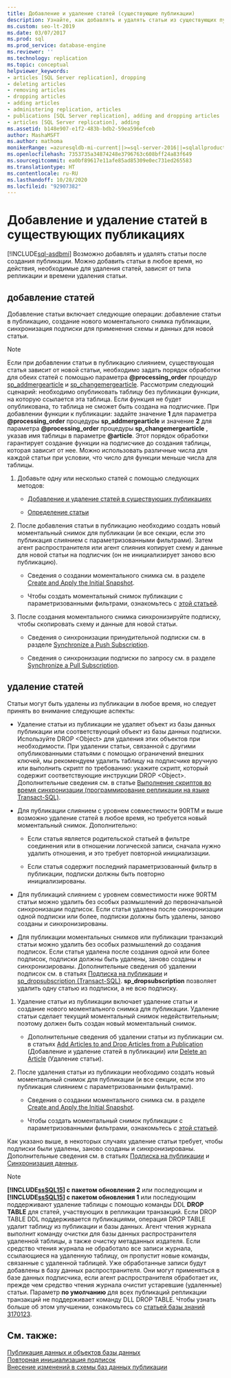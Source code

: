 ```yaml
---
title: Добавление и удаление статей (существующие публикации)
description: Узнайте, как добавлять и удалять статьи из существующих публикаций для SQL Server.
ms.custom: seo-lt-2019
ms.date: 03/07/2017
ms.prod: sql
ms.prod_service: database-engine
ms.reviewer: ''
ms.technology: replication
ms.topic: conceptual
helpviewer_keywords:
- articles [SQL Server replication], dropping
- deleting articles
- removing articles
- dropping articles
- adding articles
- administering replication, articles
- publications [SQL Server replication], adding and dropping articles
- articles [SQL Server replication], adding
ms.assetid: b148e907-e1f2-483b-bdb2-59ea596efceb
author: MashaMSFT
ms.author: mathoma
monikerRange: =azuresqldb-mi-current||>=sql-server-2016||=sqlallproducts-allversions
ms.openlocfilehash: 7353735a34874248e3796763c608bff24a83f649
ms.sourcegitcommit: ea0bf89617e11afe85ad85309e0ec731ed265583
ms.translationtype: HT
ms.contentlocale: ru-RU
ms.lasthandoff: 10/28/2020
ms.locfileid: "92907382"
---
```

# <a name="add-articles-to-and-drop-articles-from-existing-publications"></a>Добавление и удаление статей в существующих публикациях
[!INCLUDE[sql-asdbmi](../../../includes/applies-to-version/sql-asdbmi.md)]
  Возможно добавлять и удалять статьи после создания публикации. Можно добавить статьи в любое время, но действия, необходимые для удаления статей, зависят от типа репликации и времени удаления статьи.  
  
## <a name="adding-articles"></a>добавление статей  
 Добавление статьи включает следующие операции: добавление статьи в публикацию, создание нового моментального снимка публикации, синхронизация подписки для применения схемы и данных для новой статьи.  
  
> [!NOTE]
>  Если при добавлении статьи в публикацию слиянием, существующая статья зависит от новой статьи, необходимо задать порядок обработки для обеих статей с помощью параметра **\@processing_order** процедур [sp_addmergearticle](../../../relational-databases/system-stored-procedures/sp-addmergearticle-transact-sql.md) и [sp_changemergearticle](../../../relational-databases/system-stored-procedures/sp-changemergearticle-transact-sql.md). Рассмотрим следующий сценарий: необходимо опубликовать таблицу без публикации функции, на которую ссылается эта таблица. Если функция не будет опубликована, то таблица не сможет быть создана на подписчике. При добавлении функции к публикации: задайте значение **1** для параметра **\@processing_order** процедуры **sp_addmergearticle** и значение **2** для параметра **\@processing_order** процедуры **sp_changemergearticle** , указав имя таблицы в параметре **\@article**. Этот порядок обработки гарантирует создание функции на подписчике до создания таблицы, которая зависит от нее. Можно использовать различные числа для каждой статьи при условии, что число для функции меньше числа для таблицы.  
  
1.  Добавьте одну или несколько статей с помощью следующих методов:  
  
    -   [Добавление и удаление статей в существующих публикациях](../../../relational-databases/replication/publish/add-articles-to-and-drop-articles-from-a-publication.md)  
  
    -   [Определение статьи](../../../relational-databases/replication/publish/define-an-article.md)  
  
2.  После добавления статьи в публикацию необходимо создать новый моментальный снимок для публикации (и все секции, если это публикация слиянием с параметризованными фильтрами). Затем агент распространителя или агент слияния копирует схему и данные для новой статьи на подписчик (он не инициализирует заново всю публикацию).  
  
    -   Сведения о создании моментального снимка см. в разделе [Create and Apply the Initial Snapshot](../../../relational-databases/replication/create-and-apply-the-initial-snapshot.md).  
  
    -   Чтобы создать моментальный снимок публикации с параметризованными фильтрами, ознакомьтесь с [этой статьей](../../../relational-databases/replication/create-a-snapshot-for-a-merge-publication-with-parameterized-filters.md).  
  
3.  После создания моментального снимка синхронизируйте подписку, чтобы скопировать схему и данные для новой статьи.  

    -   Сведения о синхронизации принудительной подписки см. в разделе [Synchronize a Push Subscription](../../../relational-databases/replication/synchronize-a-push-subscription.md).  
  
    -   Сведения о синхронизации подписки по запросу см. в разделе [Synchronize a Pull Subscription](../../../relational-databases/replication/synchronize-a-pull-subscription.md).  
  
## <a name="dropping-articles"></a>удаление статей  
 Статьи могут быть удалены из публикации в любое время, но следует принять во внимание следующие аспекты:  
  
-   Удаление статьи из публикации не удаляет объект из базы данных публикации или соответствующий объект из базы данных подписки. Используйте DROP \<Object> для удаления этих объектов при необходимости. При удалении статьи, связанной с другими опубликованными статьями с помощью ограничений внешних ключей, мы рекомендуем удалить таблицу на подписчике вручную или выполнить скрипт по требованию: укажите скрипт, который содержит соответствующие инструкции DROP \<Object>. Дополнительные сведения см. в статье [Выполнение скриптов во время синхронизации (программирование репликации на языке Transact-SQL)](../../../relational-databases/replication/execute-scripts-during-synchronization-replication-transact-sql-programming.md).  
  
-   Для публикации слиянием с уровнем совместимости 90RTM и выше возможно удаление статей в любое время, но требуется новый моментальный снимок. Дополнительно:  
  
    -   Если статья является родительской статьей в фильтре соединения или в отношении логической записи, сначала нужно удалить отношения, и это требует повторной инициализации.  
  
    -   Если статья содержит последний параметризованный фильтр в публикации, подписки должны быть повторно инициализированы.  
  
-   Для публикаций слиянием с уровнем совместимости ниже 90RTM статьи можно удалить без особых размышлений до первоначальной синхронизации подписок. Если статья удалена после синхронизации одной подписки или более, подписки должны быть удалены, заново созданы и синхронизированы.  
  
-   Для публикации моментальных снимков или публикации транзакций статьи можно удалить без особых размышлений до создания подписок. Если статья удалена после создания одной или более подписок, подписки должны быть удалены, заново созданы и синхронизированы. Дополнительные сведения об удалении подписок см. в статьях [Подписка на публикации](../../../relational-databases/replication/subscribe-to-publications.md) и [sp_dropsubscription (Transact-SQL)](../../../relational-databases/system-stored-procedures/sp-dropsubscription-transact-sql.md). **sp_dropsubscription** позволяет удалить одну статью из подписки, а не всю подписку.  
  
1.  Удаление статьи из публикации включает удаление статьи и создание нового моментального снимка для публикации. Удаление статьи сделает текущий моментальный снимок недействительным; поэтому должен быть создан новый моментальный снимок.  
  
    -   Дополнительные сведения об удалении статьи из публикации см. в статьях [Add Articles to and Drop Articles from a Publication](../../../relational-databases/replication/publish/add-articles-to-and-drop-articles-from-a-publication.md) (Добавление и удаление статей в публикации) или [Delete an Article](../../../relational-databases/replication/publish/delete-an-article.md) (Удаление статьи).  
  
2.  После удаления статьи из публикации необходимо создать новый моментальный снимок для публикации (и все секции, если это публикация слиянием с параметризованными фильтрами).  
  
    -   Сведения о создании моментального снимка см. в разделе [Create and Apply the Initial Snapshot](../../../relational-databases/replication/create-and-apply-the-initial-snapshot.md).  
  
    -   Чтобы создать моментальный снимок публикации с параметризованными фильтрами, ознакомьтесь с [этой статьей](../../../relational-databases/replication/create-a-snapshot-for-a-merge-publication-with-parameterized-filters.md).  
  
 Как указано выше, в некоторых случаях удаление статьи требует, чтобы подписки были удалены, заново созданы и синхронизированы. Дополнительные сведения см. в статьях [Подписка на публикации](../../../relational-databases/replication/subscribe-to-publications.md) и [Синхронизация данных](../../../relational-databases/replication/synchronize-data.md).  
 
 > [!NOTE]
 > **[!INCLUDE[ssSQL15](../../../includes/sssql14-md.md)] с пакетом обновления 2** или последующим и **[!INCLUDE[ssSQL15](../../../includes/sssql15-md.md)] с пакетом обновления 1** или последующим поддерживают удаление таблицы с помощью команды DDL **DROP TABLE** для статей, участвующих в репликации транзакций. Если DROP TABLE DDL поддерживается публикациями, операция DROP TABLE удалит таблицу из публикации и базы данных. Агент чтения журнала выполнит команду очистки для базы данных распространителя удаленной таблицы, а также очистку метаданных издателя. Если средство чтения журнала не обработало все записи журнала, ссылающиеся на удаленную таблицу, он пропустит новые команды, связанные с удаленной таблицей. Уже обработанные записи будут добавлены в базу данных распространителя. Они могут применяться в базе данных подписчика, если агент распространителя обработает их, прежде чем средство чтения журнала очистит устаревшие (удаленные) статьи. Параметр **по умолчанию** для всех публикаций репликации транзакций не поддерживает команду DLL DROP TABLE. Чтобы узнать больше об этом улучшении, ознакомьтесь со [статьей базы знаний 3170123](https://support.microsoft.com/help/3170123/supports-drop-table-ddl-for-articles-that-are-included-in-transactional-replication-in-sql-server-2014-or-in-sql-server-2016-sp1).

  
## <a name="see-also"></a>См. также:  
 [Публикация данных и объектов базы данных](../../../relational-databases/replication/publish/publish-data-and-database-objects.md)   
 [Повторная инициализация подписок](../../../relational-databases/replication/reinitialize-subscriptions.md)   
 [Внесение изменений в схемы баз данных публикации](../../../relational-databases/replication/publish/make-schema-changes-on-publication-databases.md)  
  
  
